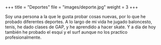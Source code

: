 +++
title = "Deportes"
file = "images/deporte.jpg"
weight = 3
+++

Soy una persona a la que le gusta probar cosas nuevas, por lo que he probado diferentes deportes. A lo largo de mi vida he jugado baloncesto, tenis, he dado clases de GAP, y he aprendido a hacer skate. Y a día de hoy también he probado el esquí y el surf aunque no los practico profesionalmente.